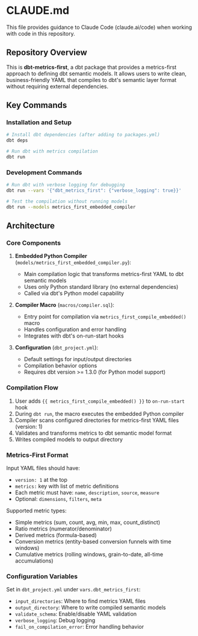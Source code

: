 # CLAUDE.md

This file provides guidance to Claude Code (claude.ai/code) when working with code in this repository.

## Repository Overview

This is **dbt-metrics-first**, a dbt package that provides a metrics-first approach to defining dbt semantic models. It allows users to write clean, business-friendly YAML that compiles to dbt's semantic layer format without requiring external dependencies.

## Key Commands

### Installation and Setup
```bash
# Install dbt dependencies (after adding to packages.yml)
dbt deps

# Run dbt with metrics compilation
dbt run
```

### Development Commands
```bash
# Run dbt with verbose logging for debugging
dbt run --vars '{"dbt_metrics_first": {"verbose_logging": true}}'

# Test the compilation without running models
dbt run --models metrics_first_embedded_compiler
```

## Architecture

### Core Components

1. **Embedded Python Compiler** (`models/metrics_first_embedded_compiler.py`): 
   - Main compilation logic that transforms metrics-first YAML to dbt semantic models
   - Uses only Python standard library (no external dependencies)
   - Called via dbt's Python model capability

2. **Compiler Macro** (`macros/compiler.sql`):
   - Entry point for compilation via `metrics_first_compile_embedded()` macro
   - Handles configuration and error handling
   - Integrates with dbt's on-run-start hooks

3. **Configuration** (`dbt_project.yml`):
   - Default settings for input/output directories
   - Compilation behavior options
   - Requires dbt version >= 1.3.0 (for Python model support)

### Compilation Flow

1. User adds `{{ metrics_first_compile_embedded() }}` to `on-run-start` hook
2. During `dbt run`, the macro executes the embedded Python compiler
3. Compiler scans configured directories for metrics-first YAML files (version: 1)
4. Validates and transforms metrics to dbt semantic model format
5. Writes compiled models to output directory

### Metrics-First Format

Input YAML files should have:
- `version: 1` at the top
- `metrics:` key with list of metric definitions
- Each metric must have: `name`, `description`, `source`, `measure`
- Optional: `dimensions`, `filters`, `meta`

Supported metric types:
- Simple metrics (sum, count, avg, min, max, count_distinct)
- Ratio metrics (numerator/denominator)
- Derived metrics (formula-based)
- Conversion metrics (entity-based conversion funnels with time windows)
- Cumulative metrics (rolling windows, grain-to-date, all-time accumulations)

### Configuration Variables

Set in `dbt_project.yml` under `vars.dbt_metrics_first`:
- `input_directories`: Where to find metrics YAML files
- `output_directory`: Where to write compiled semantic models
- `validate_schema`: Enable/disable YAML validation
- `verbose_logging`: Debug logging
- `fail_on_compilation_error`: Error handling behavior